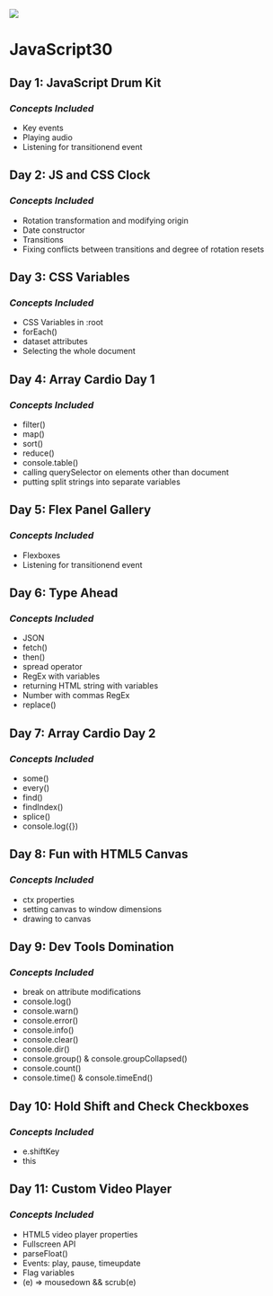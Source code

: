 ﻿![](https://javascript30.com/images/JS3-social-share.png)

# **JavaScript30**

## **Day 1: JavaScript Drum Kit**

### *Concepts Included*

- Key events
- Playing audio
- Listening for transitionend event

## **Day 2: JS and CSS Clock**

### *Concepts Included*

- Rotation transformation and modifying origin
- Date constructor
- Transitions
- Fixing conflicts between transitions and degree of rotation resets

## **Day 3: CSS Variables**

### *Concepts Included*

- CSS Variables in :root
- forEach()
- dataset attributes
- Selecting the whole document

## **Day 4: Array Cardio Day 1**

### *Concepts Included*

- filter()
- map()
- sort()
- reduce()
- console.table()
- calling querySelector on elements other than document
- putting split strings into separate variables

## **Day 5: Flex Panel Gallery**

### *Concepts Included*

- Flexboxes
- Listening for transitionend event

## **Day 6: Type Ahead**

### *Concepts Included*

- JSON
- fetch()
- then()
- spread operator
- RegEx with variables
- returning HTML string with variables
- Number with commas RegEx
- replace()

## **Day 7: Array Cardio Day 2**

### *Concepts Included*

- some()
- every()
- find()
- findIndex()
- splice()
- console.log({})

## **Day 8: Fun with HTML5 Canvas**

### *Concepts Included*

- ctx properties
- setting canvas to window dimensions
- drawing to canvas

## **Day 9: Dev Tools Domination**

### *Concepts Included*

- break on attribute modifications
- console.log()
- console.warn()
- console.error()
- console.info()
- console.clear()
- console.dir()
- console.group() & console.groupCollapsed()
- console.count()
- console.time() & console.timeEnd()

## **Day 10: Hold Shift and Check Checkboxes**

### *Concepts Included*

- e.shiftKey
- this

## **Day 11: Custom Video Player**

### *Concepts Included*

- HTML5 video player properties
- Fullscreen API
- parseFloat()
- Events: play, pause, timeupdate
- Flag variables
- (e) => mousedown && scrub(e)